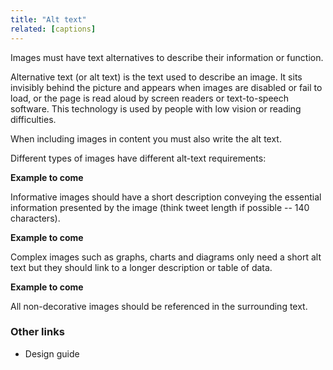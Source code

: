 ```yaml
---
title: "Alt text"
related: [captions]
---
```


Images must have text alternatives to describe their information or function.

Alternative text (or alt text) is the text used to describe an image. It sits invisibly behind the picture and appears when images are disabled or fail to load, or the page is read aloud by screen readers or text-to-speech software. This technology is used by people with low vision or reading difficulties.

When including images in content you must also write the alt text.

Different types of images have different alt-text requirements:

**Example to come**


Informative images should have a short description conveying the essential information presented by the image (think tweet length if possible -- 140 characters).

**Example to come**


Complex images such as graphs, charts and diagrams only need a short alt text but they should link to a longer description or table of data.

**Example to come**


All non-decorative images should be referenced in the surrounding text.

### Other links

- Design guide
